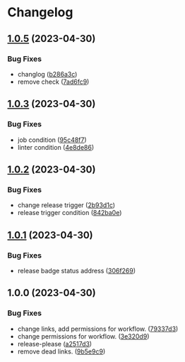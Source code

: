 # Changelog

## [1.0.5](https://github.com/mtngtnsh/jb-notes/compare/v1.0.4...v1.0.5) (2023-04-30)


### Bug Fixes

* changlog ([b286a3c](https://github.com/mtngtnsh/jb-notes/commit/b286a3c532152d51bf0a6408517443926a51d35d))
* remove check ([7ad6fc9](https://github.com/mtngtnsh/jb-notes/commit/7ad6fc9c66a49b47ee49060c16ab55a502c2c44e))

## [1.0.3](https://github.com/mtngtnsh/jb-notes/compare/v1.0.2...v1.0.3) (2023-04-30)


### Bug Fixes

* job condition ([95c48f7](https://github.com/mtngtnsh/jb-notes/commit/95c48f78e166b4b616956c4d4c69bd5a3f25c9c4))
* linter condition ([4e8de86](https://github.com/mtngtnsh/jb-notes/commit/4e8de866fe02ecf1f71a082f836451df82207e95))

## [1.0.2](https://github.com/mtngtnsh/jb-notes/compare/v1.0.1...v1.0.2) (2023-04-30)


### Bug Fixes

* change release trigger ([2b93d1c](https://github.com/mtngtnsh/jb-notes/commit/2b93d1cf917560986f092e42e849ca112fa0aa4b))
* release trigger condition ([842ba0e](https://github.com/mtngtnsh/jb-notes/commit/842ba0e27f7fa0fa298b02a33c19dcd596710c8c))

## [1.0.1](https://github.com/mtngtnsh/jb-notes/compare/v1.0.0...v1.0.1) (2023-04-30)


### Bug Fixes

* release badge status address ([306f269](https://github.com/mtngtnsh/jb-notes/commit/306f269513162467f30ee30efadcd4ddd3e84166))

## 1.0.0 (2023-04-30)


### Bug Fixes

* change links, add permissions for workflow. ([79337d3](https://github.com/mtngtnsh/jb-notes/commit/79337d3aa7a9ad050b1de71e67deab5f524de3b0))
* change permissions for workflow. ([3e320d9](https://github.com/mtngtnsh/jb-notes/commit/3e320d98d3f4f130f46e5f5aeb8c2e207459811b))
* release-please ([a2517d3](https://github.com/mtngtnsh/jb-notes/commit/a2517d3c28756529bea04b5cbca3ce5ebda06f99))
* remove dead links. ([9b5e9c9](https://github.com/mtngtnsh/jb-notes/commit/9b5e9c960f658f29b729cf9a1a7dc29dc3b44c5c))
